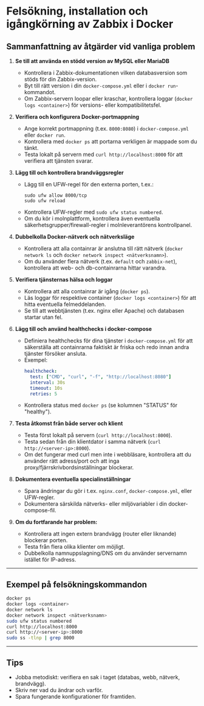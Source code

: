 # Felsökning, installation och igångkörning av Zabbix i Docker

## Sammanfattning av åtgärder vid vanliga problem

1. **Se till att använda en stödd version av MySQL eller MariaDB**
   - Kontrollera i Zabbix-dokumentationen vilken databasversion som stöds för din Zabbix-version.
   - Byt till rätt version i din `docker-compose.yml` eller i `docker run`-kommandot.
   - Om Zabbix-servern loopar eller kraschar, kontrollera loggar (`docker logs <container>`) för versions- eller kompatibilitetsfel.

2. **Verifiera och konfigurera Docker-portmappning**
   - Ange korrekt portmappning (t.ex. `8000:8080`) i `docker-compose.yml` eller `docker run`.
   - Kontrollera med `docker ps` att portarna verkligen är mappade som du tänkt.
   - Testa lokalt på servern med `curl http://localhost:8000` för att verifiera att tjänsten svarar.

3. **Lägg till och kontrollera brandväggsregler**
   - Lägg till en UFW-regel för den externa porten, t.ex.:
     ```
     sudo ufw allow 8000/tcp
     sudo ufw reload
     ```
   - Kontrollera UFW-regler med `sudo ufw status numbered`.
   - Om du kör i molnplattform, kontrollera även eventuella säkerhetsgrupper/firewall-regler i molnleverantörens kontrollpanel.

4. **Dubbelkolla Docker-nätverk och nätverksläge**
   - Kontrollera att alla containrar är anslutna till rätt nätverk (`docker network ls` och `docker network inspect <nätverksnamn>`).
   - Om du använder flera nätverk (t.ex. `default` och `zabbix-net`), kontrollera att web- och db-containrarna hittar varandra.

5. **Verifiera tjänsternas hälsa och loggar**
   - Kontrollera att alla containrar är igång (`docker ps`).
   - Läs loggar för respektive container (`docker logs <container>`) för att hitta eventuella felmeddelanden.
   - Se till att webbtjänsten (t.ex. nginx eller Apache) och databasen startar utan fel.

6. **Lägg till och använd healthchecks i docker-compose**
   - Definiera healthchecks för dina tjänster i `docker-compose.yml` för att säkerställa att containrarna faktiskt är friska och redo innan andra tjänster försöker ansluta.
   - Exempel:
     ```yaml
     healthcheck:
       test: ["CMD", "curl", "-f", "http://localhost:8080"]
       interval: 30s
       timeout: 10s
       retries: 5
     ```
   - Kontrollera status med `docker ps` (se kolumnen "STATUS" för "healthy").

7. **Testa åtkomst från både server och klient**
   - Testa först lokalt på servern (`curl http://localhost:8000`).
   - Testa sedan från din klientdator i samma nätverk (`curl http://<server-ip>:8000`).
   - Om det fungerar med curl men inte i webbläsare, kontrollera att du använder rätt adress/port och att inga proxy/fjärrskrivbordsinställningar blockerar.

8. **Dokumentera eventuella specialinställningar**
   - Spara ändringar du gör i t.ex. `nginx.conf`, `docker-compose.yml`, eller UFW-regler.
   - Dokumentera särskilda nätverks- eller miljövariabler i din docker-compose-fil.

9. **Om du fortfarande har problem:**
   - Kontrollera att ingen extern brandvägg (router eller liknande) blockerar porten.
   - Testa från flera olika klienter om möjligt.
   - Dubbelkolla namnuppslagning/DNS om du använder servernamn istället för IP-adress.

---

## Exempel på felsökningskommandon

```bash
docker ps
docker logs <container>
docker network ls
docker network inspect <nätverksnamn>
sudo ufw status numbered
curl http://localhost:8000
curl http://<server-ip>:8000
sudo ss -tlnp | grep 8000
```

---

## Tips

- Jobba metodiskt: verifiera en sak i taget (databas, webb, nätverk, brandvägg).
- Skriv ner vad du ändrar och varför.
- Spara fungerande konfigurationer för framtiden.
